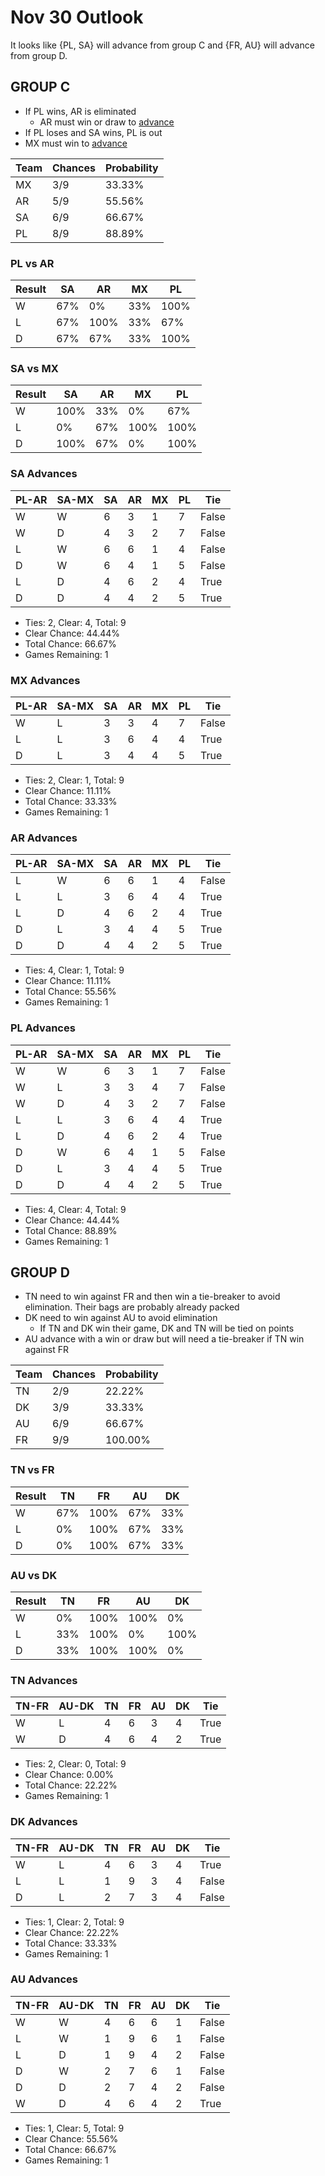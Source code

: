 # Nov 30 Outlook
It looks like {PL, SA} will advance from group C and {FR, AU} will advance from group D.

## GROUP C
- If PL wins, AR is eliminated
	- AR must win or draw to [advance](###-AR-Advances)
- If PL loses and SA wins, PL is out
- MX must win to [advance](#-MX-Advances)

Team|Chances|Probability
-|-|-
MX|3/9|33.33%
AR|5/9|55.56%
SA|6/9|66.67%
PL|8/9|88.89%

### PL vs AR
Result | SA | AR | MX | PL
-|-|-|-|-
W | 67% | 0% | 33% | 100%
L | 67% | 100% | 33% | 67%
D | 67% | 67% | 33% | 100%

### SA vs MX
Result | SA | AR | MX | PL
-|-|-|-|-
W | 100% | 33% | 0% | 67%
L | 0% | 67% | 100% | 100%
D | 100% | 67% | 0% | 100%


### SA Advances
PL-AR|SA-MX|SA|AR|MX|PL|Tie
-|-|-|-|-|-|-
W|W|6|3|1|7|False
W|D|4|3|2|7|False
L|W|6|6|1|4|False
D|W|6|4|1|5|False
L|D|4|6|2|4|True
D|D|4|4|2|5|True

- Ties: 2, Clear: 4, Total: 9
- Clear Chance: 44.44%
- Total Chance: 66.67%
- Games Remaining: 1

### MX Advances
PL-AR|SA-MX|SA|AR|MX|PL|Tie
-|-|-|-|-|-|-
W|L|3|3|4|7|False
L|L|3|6|4|4|True
D|L|3|4|4|5|True

- Ties: 2, Clear: 1, Total: 9
- Clear Chance: 11.11%
- Total Chance: 33.33%
- Games Remaining: 1

### AR Advances
PL-AR|SA-MX|SA|AR|MX|PL|Tie
-|-|-|-|-|-|-
L|W|6|6|1|4|False
L|L|3|6|4|4|True
L|D|4|6|2|4|True
D|L|3|4|4|5|True
D|D|4|4|2|5|True

- Ties: 4, Clear: 1, Total: 9
- Clear Chance: 11.11%
- Total Chance: 55.56%
- Games Remaining: 1

### PL Advances
PL-AR|SA-MX|SA|AR|MX|PL|Tie
-|-|-|-|-|-|-
W|W|6|3|1|7|False
W|L|3|3|4|7|False
W|D|4|3|2|7|False
L|L|3|6|4|4|True
L|D|4|6|2|4|True
D|W|6|4|1|5|False
D|L|3|4|4|5|True
D|D|4|4|2|5|True

- Ties: 4, Clear: 4, Total: 9
- Clear Chance: 44.44%
- Total Chance: 88.89%
- Games Remaining: 1

## GROUP D
- TN need to win against FR and then win a tie-breaker to avoid elimination. Their bags are probably already packed
- DK need to win against AU to avoid elimination
	- If TN and DK win their game, DK and TN will be tied on points
- AU advance with a win or draw but will need a tie-breaker if TN win against FR

Team|Chances|Probability
-|-|-
TN|2/9|22.22%
DK|3/9|33.33%
AU|6/9|66.67%
FR|9/9|100.00%

### TN vs FR
Result | TN | FR | AU | DK
-|-|-|-|-
W | 67% | 100% | 67% | 33%
L | 0% | 100% | 67% | 33%
D | 0% | 100% | 67% | 33%

### AU vs DK
Result | TN | FR | AU | DK
-|-|-|-|-
W | 0% | 100% | 100% | 0%
L | 33% | 100% | 0% | 100%
D | 33% | 100% | 100% | 0%

### TN Advances
TN-FR|AU-DK|TN|FR|AU|DK|Tie
-|-|-|-|-|-|-
W|L|4|6|3|4|True
W|D|4|6|4|2|True

- Ties: 2, Clear: 0, Total: 9
- Clear Chance: 0.00%
- Total Chance: 22.22%
- Games Remaining: 1

### DK Advances
TN-FR|AU-DK|TN|FR|AU|DK|Tie
-|-|-|-|-|-|-
W|L|4|6|3|4|True
L|L|1|9|3|4|False
D|L|2|7|3|4|False

- Ties: 1, Clear: 2, Total: 9
- Clear Chance: 22.22%
- Total Chance: 33.33%
- Games Remaining: 1

### AU Advances
TN-FR|AU-DK|TN|FR|AU|DK|Tie
-|-|-|-|-|-|-
W|W|4|6|6|1|False
L|W|1|9|6|1|False
L|D|1|9|4|2|False
D|W|2|7|6|1|False
D|D|2|7|4|2|False
W|D|4|6|4|2|True

- Ties: 1, Clear: 5, Total: 9
- Clear Chance: 55.56%
- Total Chance: 66.67%
- Games Remaining: 1
